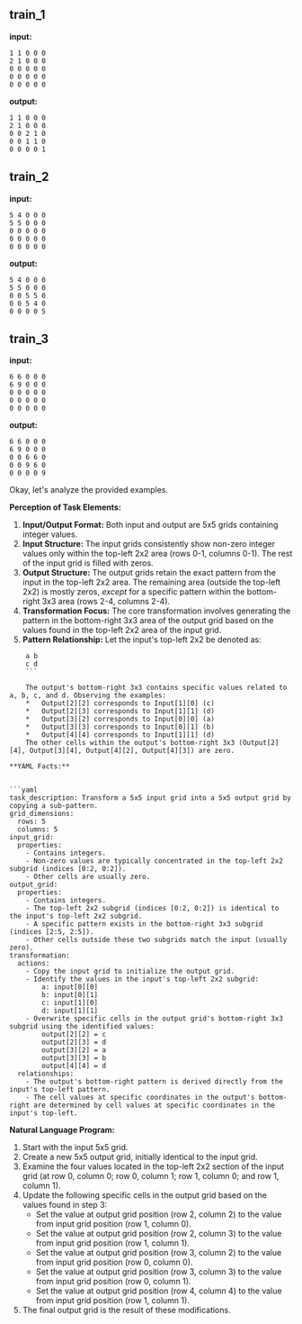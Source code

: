 
## train_1

**input:**
```
1 1 0 0 0
2 1 0 0 0
0 0 0 0 0
0 0 0 0 0
0 0 0 0 0
```


**output:**
```
1 1 0 0 0
2 1 0 0 0
0 0 2 1 0
0 0 1 1 0
0 0 0 0 1
```


## train_2

**input:**
```
5 4 0 0 0
5 5 0 0 0
0 0 0 0 0
0 0 0 0 0
0 0 0 0 0
```


**output:**
```
5 4 0 0 0
5 5 0 0 0
0 0 5 5 0
0 0 5 4 0
0 0 0 0 5
```


## train_3

**input:**
```
6 6 0 0 0
6 9 0 0 0
0 0 0 0 0
0 0 0 0 0
0 0 0 0 0
```


**output:**
```
6 6 0 0 0
6 9 0 0 0
0 0 6 6 0
0 0 9 6 0
0 0 0 0 9
```

Okay, let's analyze the provided examples.

**Perception of Task Elements:**

1.  **Input/Output Format:** Both input and output are 5x5 grids containing integer values.
2.  **Input Structure:** The input grids consistently show non-zero integer values only within the top-left 2x2 area (rows 0-1, columns 0-1). The rest of the input grid is filled with zeros.
3.  **Output Structure:** The output grids retain the exact pattern from the input in the top-left 2x2 area. The remaining area (outside the top-left 2x2) is mostly zeros, *except* for a specific pattern within the bottom-right 3x3 area (rows 2-4, columns 2-4).
4.  **Transformation Focus:** The core transformation involves generating the pattern in the bottom-right 3x3 area of the output grid based on the values found in the top-left 2x2 area of the input grid.
5.  **Pattern Relationship:** Let the input's top-left 2x2 be denoted as:
    
```
    a b
    c d
    ```

    The output's bottom-right 3x3 contains specific values related to a, b, c, and d. Observing the examples:
    *   Output[2][2] corresponds to Input[1][0] (c)
    *   Output[2][3] corresponds to Input[1][1] (d)
    *   Output[3][2] corresponds to Input[0][0] (a)
    *   Output[3][3] corresponds to Input[0][1] (b)
    *   Output[4][4] corresponds to Input[1][1] (d)
    The other cells within the output's bottom-right 3x3 (Output[2][4], Output[3][4], Output[4][2], Output[4][3]) are zero.

**YAML Facts:**


```yaml
task_description: Transform a 5x5 input grid into a 5x5 output grid by copying a sub-pattern.
grid_dimensions:
  rows: 5
  columns: 5
input_grid:
  properties:
    - Contains integers.
    - Non-zero values are typically concentrated in the top-left 2x2 subgrid (indices [0:2, 0:2]).
    - Other cells are usually zero.
output_grid:
  properties:
    - Contains integers.
    - The top-left 2x2 subgrid (indices [0:2, 0:2]) is identical to the input's top-left 2x2 subgrid.
    - A specific pattern exists in the bottom-right 3x3 subgrid (indices [2:5, 2:5]).
    - Other cells outside these two subgrids match the input (usually zero).
transformation:
  actions:
    - Copy the input grid to initialize the output grid.
    - Identify the values in the input's top-left 2x2 subgrid:
        a: input[0][0]
        b: input[0][1]
        c: input[1][0]
        d: input[1][1]
    - Overwrite specific cells in the output grid's bottom-right 3x3 subgrid using the identified values:
        output[2][2] = c
        output[2][3] = d
        output[3][2] = a
        output[3][3] = b
        output[4][4] = d
  relationships:
    - The output's bottom-right pattern is derived directly from the input's top-left pattern.
    - The cell values at specific coordinates in the output's bottom-right are determined by cell values at specific coordinates in the input's top-left.
```


**Natural Language Program:**

1.  Start with the input 5x5 grid.
2.  Create a new 5x5 output grid, initially identical to the input grid.
3.  Examine the four values located in the top-left 2x2 section of the input grid (at row 0, column 0; row 0, column 1; row 1, column 0; and row 1, column 1).
4.  Update the following specific cells in the output grid based on the values found in step 3:
    *   Set the value at output grid position (row 2, column 2) to the value from input grid position (row 1, column 0).
    *   Set the value at output grid position (row 2, column 3) to the value from input grid position (row 1, column 1).
    *   Set the value at output grid position (row 3, column 2) to the value from input grid position (row 0, column 0).
    *   Set the value at output grid position (row 3, column 3) to the value from input grid position (row 0, column 1).
    *   Set the value at output grid position (row 4, column 4) to the value from input grid position (row 1, column 1).
5.  The final output grid is the result of these modifications.
